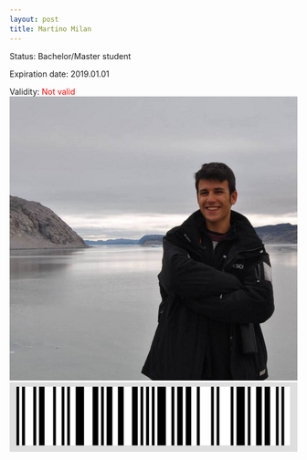 ```yaml
---
layout: post
title: Martino Milan
---
```


Status: Bachelor/Master student

Expiration date: 2019.01.01

Validity: <font color="red"> Not valid</font> 
![](/members/img/Martino_Milan.png)
![](/members/img/bar.png)
